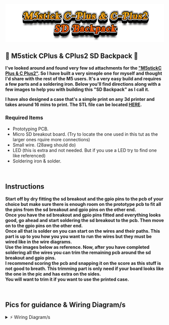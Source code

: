 ![Header](Images/mainheader.png)
<br>

## 🌟 M5stick CPlus & CPlus2 SD Backpack 🌟

<b>I've looked around and found very few sd attachments for the  <a href="https://shop.m5stack.com/products/m5stickc-plus-esp32-pico-mini-iot-development-kit">"M5stickC Plus & C Plus2"</a>. So I have built a very simeple one for myself and thought I'd share with the rest of the M5 users.
It's a very easy build and requires a few parts and a soldering iron. Below you'll find directions along with a few images to help you with building this "SD Backpack" as I call it.</b> 
<br>

<b>I have also designed a case that's a simple print on any 3d printer and takes around 16 mins to print. The STL file can be located <a href="https://github.com/ATOMNFT/M5stick-CPlus-SD-Backpack/blob/main/STL%20File/M5stick%20SD-Backpack%20Case%20V1.stl">HERE</a>.</b>

### Required Items
- Prototyping PCB.
- Micro SD breakout board. (Try to locate the one used in this tut as the larger ones rquire more connections)
- Small wire. (28awg should do)
- LED (this is extra and not needed. But if you use a LED try to find one like referenced)
- Soldering iron & solder.

<br>

## Instructions
<b>Start off by dry fitting the sd breakout and the gpio pins to the pcb of your choice but make sure there is enough room on the prototype pcb to fit all the pins from the sd breakout and gpio pins on the other end. <br> 
Once you have the sd breakout and gpio pins fitted and everything looks good, go ahead and start soldering the sd breakout to the pcb. Then move on to the gpio pins on the other end. <br>
Once all that is solder on you can start on the wires and their paths. This part is up to you how you you want to run the wires but they must be wired like in the wire diagrams. <br>
Use the images below as reference. Now, after you have completed soldering all the wires you can trim the remaining pcb around the sd breakout and gpio pins. <br>
I recommend scoring the pcb and snapping it on the score as this stuff is not good to breath. This trimming part is only need if your board looks like the one in the pic and has extra on the sides. <br>
You will want to trim it if you want to use the printed case. </b>



<br>

## Pics for guidance & Wiring Diagram/s
<details>
<summary>⚡️ Wiring Diagram/s</summary>
![wiringdiagram1](Images/wiringdiagram1.jpg)![wiringdiagram2](Images/wiringdiagram2.png)

<summary>Pics for guidance</summary>
![2](Images/2.jpg)![4](Images/4.jpg)![6](Images/6.jpg)

</details>





<br>

